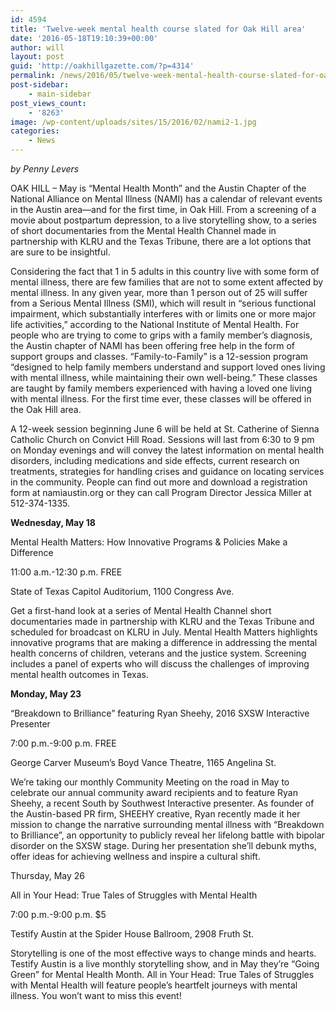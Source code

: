 ```yaml
---
id: 4594
title: 'Twelve-week mental health course slated for Oak Hill area'
date: '2016-05-18T19:10:39+00:00'
author: will
layout: post
guid: 'http://oakhillgazette.com/?p=4314'
permalink: /news/2016/05/twelve-week-mental-health-course-slated-for-oak-hill-area/
post-sidebar:
    - main-sidebar
post_views_count:
    - '8263'
image: /wp-content/uploads/sites/15/2016/02/nami2-1.jpg
categories:
    - News
---
```


*by Penny Levers*

OAK HILL – May is “Mental Health Month” and the Austin Chapter of the National Alliance on Mental Illness (NAMI) has a calendar of relevant events in the Austin area—and for the first time, in Oak Hill. From a screening of a movie about postpartum depression, to a live storytelling show, to a series of short documentaries from the Mental Health Channel made in partnership with KLRU and the Texas Tribune, there are a lot options that are sure to be insightful.

Considering the fact that 1 in 5 adults in this country live with some form of mental illness, there are few families that are not to some extent affected by mental illness. In any given year, more than 1 person out of 25 will suffer from a Serious Mental Illness (SMI), which will result in “serious functional impairment, which substantially interferes with or limits one or more major life activities,” according to the National Institute of Mental Health. For people who are trying to come to grips with a family member’s diagnosis, the Austin chapter of NAMI has been offering free help in the form of support groups and classes. “Family-to-Family” is a 12-session program “designed to help family members understand and support loved ones living with mental illness, while maintaining their own well-being.” These classes are taught by family members experienced with having a loved one living with mental illness. For the first time ever, these classes will be offered in the Oak Hill area.

A 12-week session beginning June 6 will be held at St. Catherine of Sienna Catholic Church on Convict Hill Road. Sessions will last from 6:30 to 9 pm on Monday evenings and will convey the latest information on mental health disorders, including medications and side effects, current research on treatments, strategies for handling crises and guidance on locating services in the community. People can find out more and download a registration form at namiaustin.org or they can call Program Director Jessica Miller at 512-374-1335.

**Wednesday, May 18**

Mental Health Matters: How Innovative Programs &amp; Policies Make a Difference

11:00 a.m.-12:30 p.m. FREE

State of Texas Capitol Auditorium, 1100 Congress Ave.

Get a first-hand look at a series of Mental Health Channel short documentaries made in partnership with KLRU and the Texas Tribune and scheduled for broadcast on KLRU in July. Mental Health Matters highlights innovative programs that are making a difference in addressing the mental health concerns of children, veterans and the justice system. Screening includes a panel of experts who will discuss the challenges of improving mental health outcomes in Texas.

**Monday, May 23**

“Breakdown to Brilliance” featuring Ryan Sheehy, 2016 SXSW Interactive Presenter

7:00 p.m.-9:00 p.m. FREE

George Carver Museum’s Boyd Vance Theatre, 1165 Angelina St.

We’re taking our monthly Community Meeting on the road in May to celebrate our annual community award recipients and to feature Ryan Sheehy, a recent South by Southwest Interactive presenter. As founder of the Austin-based PR firm, SHEEHY creative, Ryan recently made it her mission to change the narrative surrounding mental illness with “Breakdown to Brilliance”, an opportunity to publicly reveal her lifelong battle with bipolar disorder on the SXSW stage. During her presentation she’ll debunk myths, offer ideas for achieving wellness and inspire a cultural shift.

Thursday, May 26

All in Your Head: True Tales of Struggles with Mental Health

7:00 p.m.-9:00 p.m. $5

Testify Austin at the Spider House Ballroom, 2908 Fruth St.

Storytelling is one of the most effective ways to change minds and hearts. Testify Austin is a live monthly storytelling show, and in May they’re “Going Green” for Mental Health Month. All in Your Head: True Tales of Struggles with Mental Health will feature people’s heartfelt journeys with mental illness. You won’t want to miss this event!